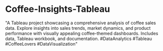 # Coffee-Insights-Tableau
"A Tableau project showcasing a comprehensive analysis of coffee sales data. Explore insights into sales trends, market dynamics, and product performance with visually appealing coffee-themed dashboards. Includes data, Tableau workbook, and documentation. #DataAnalytics #Tableau #CoffeeLovers #DataVisualization"
